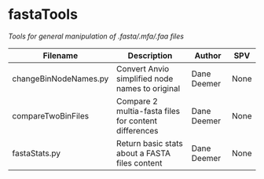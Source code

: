 # fastaTools
*Tools for general manipulation of .fasta/.mfa/.faa files*

|Filename        |Description                    |Author                       |SPV                       |
|----------------|-------------------------------|-----------------------------|-----------------------------|
|changeBinNodeNames.py|Convert Anvio simplified node names to original|Dane Deemer|None|
|compareTwoBinFiles|Compare 2 multia-fasta files for content differences|Dane Deemer|None|
|fastaStats.py|Return basic stats about a FASTA files content|Dane Deemer|None|
